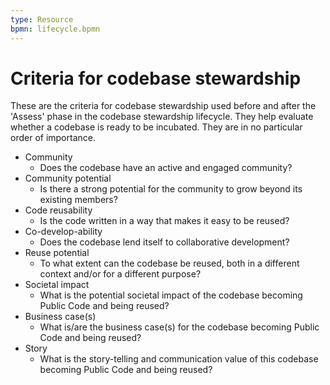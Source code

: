 ```yaml
---
type: Resource
bpmn: lifecycle.bpmn
---
```



# Criteria  for codebase stewardship

These are the criteria for codebase stewardship used before and after the 'Assess' phase in the codebase stewardship lifecycle. They help evaluate whether a codebase is ready to be incubated. They are in no particular order of importance.

* Community
   * Does the codebase have an active and engaged community?
* Community potential
   * Is there a strong potential for the community to grow beyond its existing members?
* Code reusability
   * Is the code written in a way that makes it easy to be reused? 
* Co-develop-ability
   * Does the codebase lend itself to collaborative development?
* Reuse potential
   * To what extent can the codebase be reused, both in a different context and/or for a different purpose?
* Societal impact 
   * What is the potential societal impact of the codebase becoming Public Code and being reused?
* Business case(s)
   * What is/are the business case(s) for the codebase becoming Public Code and being reused?
* Story
  * What is the story-telling and communication value of this codebase becoming Public Code and being reused?  

